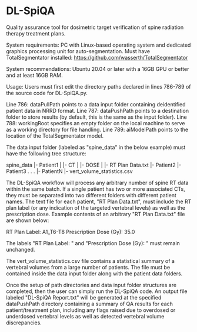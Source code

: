 # DL-SpiQA
Quality assurance tool for dosimetric target verification of spine radiation therapy treatment plans.

System requirements:
PC with Linux-based operating system and dedicated graphics processing unit for auto-segmentation. Must have TotalSegmentator installed: https://github.com/wasserth/TotalSegmentator

System recommendations:
Ubuntu 20.04 or later with a 16GB GPU or better and at least 16GB RAM.

Usage:
Users must first edit the directory paths declared in lines 786-789 of the source code for DL-SpiQA.py.

Line 786: dataPullPath points to a data input folder containing deidentified patient data in NRRD format.
Line 787: dataPushPath points to a destination folder to store results (by default, this is the same as the input folder).
Line 788: workingRoot specifies an empty folder on the local machine to serve as a working directory for file handling.
Line 789: aiModelPath points to the location of the TotalSegmentator model.

The data input folder (labeled as "spine_data" in the below example) must have the following tree structure:

spine_data
  |- Patient1
  |  |- CT
  |  |- DOSE
  |  |- RT Plan Data.txt
  |- Patient2
  |- Patient3
  .
  .
  .
  |- PatientN
  |- vert_volume_statistics.csv


The DL-SpiQA workflow will process any arbitrary number of spine RT data within the same batch. If a single patient has two or more associated CTs, they must be separated into two different folders with different patient names.
The text file for each patient, "RT Plan Data.txt", must include the RT plan label (or any indication of the targeted vertebral levels) as well as the prescription dose.
Example contents of an arbitrary "RT Plan Data.txt" file are shown below:

RT Plan Label: A1_T6-T8
Prescription Dose (Gy): 35.0

The labels "RT Plan Label: " and "Prescription Dose (Gy): " must remain unchanged.

The vert_volume_statistics.csv file contains a statistical summary of a vertebral volumes from a large number of patients. The file must be contained inside the data input folder along with the patient data folders.


Once the setup of path directories and data input folder structures are completed, then the user can simply run the DL-SpiQA code. An output file labeled "DL-SpiQA Report.txt" will be generated at the specified dataPushPath directory containing a summary of QA results for each patient/treatment plan, including any flags raised due to overdosed or underdosed vertebral levels as well as detected vertebral volume discrepancies.
